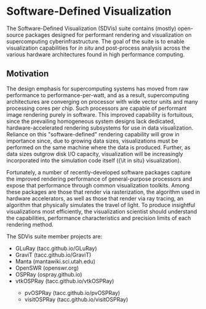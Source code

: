 <h1>Software-Defined Visualization</h1>

<p>
The Software-Defined Visualization (SDVis) suite contains (mostly) open-source packages designed for performant rendering and visualization on supercomputing cyberinfrastructure. The goal of the suite is to enable visualization capabilities for <i>in situ</i> and post-process analysis across the various hardware architectures found in high performance computing.
</p>

<h2>Motivation</h2>
<p>
The design emphasis for supercomputing systems has moved from raw performance to performance-per-watt, and as a result, supercomputing
architectures are converging on processor with wide vector units and many processing cores per chip. Such processors are capable of performant image rendering purely in software. This improved capability is fortuitous, since the prevailing homogeneous system designs lack dedicated, hardware-accelerated rendering subsystems for use in data visualization. Reliance on this "software-defined" rendering capability will grow in importance since, due to growing data sizes, visualizations must be performed on the same machine where the data is produced. Further, as data sizes outgrow disk I/O capacity, visualization will be increasingly incorporated into the simulation code itself ({\it in situ} visualization).
</p>
<p>
Fortunately, a number of recently-developed software packages capture the improved rendering performance of general-purpose processors and expose that performance through common visualization toolkits. Among these packages are those that render via rasterization, the algorithm used in hardware accelerators, as well as those that render via ray tracing, an algorithm that physically simulates the travel of light. To produce insightful visualizations most efficiently, the visualization scientist should understand the capabilities, performance characteristics and precision limits of each rendering method.
</p>
<p>
The SDVis suite member projects are:
<ul>
<li>GLuRay (tacc.github.io/GLuRay)</li>
<li>GraviT (tacc.github.io/GraviT)</li>
<li>Manta (mantawiki.sci.utah.edu)</li>
<li>OpenSWR (openswr.org)</li>
<li>OSPRay (ospray.github.io)</li>
<li>vtkOSPRay (tacc.github.io/vtkOSPRay)</li>
	<ul>
	<li>pvOSPRay (tacc.github.io/pvOSPRay)</li>
	<li>visitOSPRay (tacc.github.io/visitOSPRay)</li>
	</ul>
</ul>
</p>
